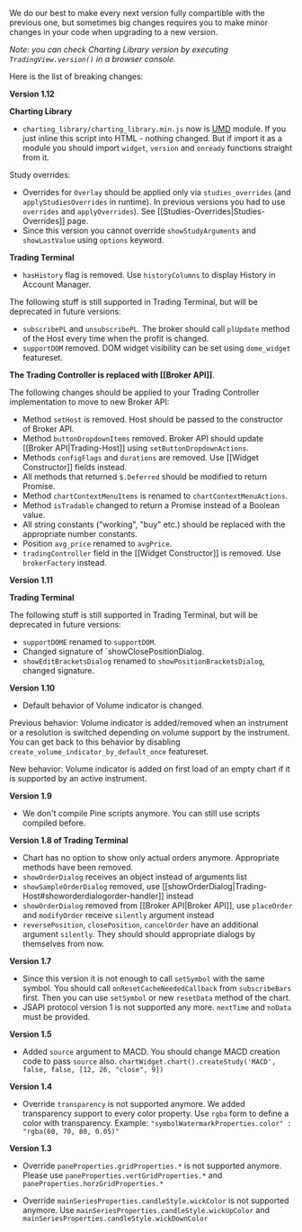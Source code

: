 We do our best to make every next version fully compartible with the previous one, but sometimes big changes requires you to make minor changes in your code when upgrading to a new version.

_Note: you can check Charting Library version by executing `TradingView.version()` in a browser console._

Here is the list of breaking changes:

**Version 1.12**

**Charting Library**

- `charting_library/charting_library.min.js` now is [UMD](https://github.com/umdjs/umd) module.
If you just inline this script into HTML - nothing changed.
But if import it as a module you should import `widget`, `version` and `onready` functions straight from it.

Study overrides:
- Overrides for `Overlay` should be applied only via `studies_overrides` (and `applyStudiesOverrides` in runtime). In previous versions you had to use `overrides` and `applyOverrides`). See [[Studies-Overrides|Studies-Overrides]] page.
- Since this version you cannot override `showStudyArguments` and `showLastValue` using `options` keyword.

**Trading Terminal**

- `hasHistory` flag is removed. Use `historyColumns` to display History in Account Manager.

The following stuff is still supported in Trading Terminal, but will be deprecated in future versions:
- `subscribePL` and `unsubscribePL`. The broker should call `plUpdate` method of the Host every time when the profit is changed.
- `supportDOM` removed. DOM widget visibility can be set using `dome_widget` featureset.

**The Trading Controller is replaced with [[Broker API]]**.

The following changes should be applied to your Trading Controller implementation to move to new Broker API:
- Method `setHost` is removed. Host should be passed to the constructor of Broker API.
- Method `buttonDropdownItems` removed. Broker API should update [[Broker API|Trading-Host]] using `setButtonDropdownActions`.
- Methods `configFlags` and `durations` are removed. Use [[Widget Constructor]] fields instead.
- All methods that returned `$.Deferred` should be modified to return Promise.
- Method `chartContextMenuItems` is renamed to `chartContextMenuActions`.
- Method `isTradable` changed to return a Promise instead of a Boolean value.
- All string constants ("working", "buy" etc.) should be replaced with the appropriate number constants.
- Position `avg_price` renamed to `avgPrice`.
- `tradingController` field in the [[Widget Constructor]] is removed. Use `brokerFactory` instead.

**Version 1.11**

**Trading Terminal**

The following stuff is still supported in Trading Terminal, but will be deprecated in future versions:
- `supportDOME` renamed to `supportDOM`.
- Changed signature of `showClosePositionDialog.
- `showEditBracketsDialog` renamed to `showPositionBracketsDialog`, changed signature.

**Version 1.10**
- Default behavior of Volume indicator is changed.

Previous behavior: Volume indicator is added/removed when an instrument or a resolution is switched depending on volume support by the instrument. You can get back to this behavior by disabling `create_volume_indicator_by_default_once` featureset.

New behavior: Volume indicator is added on first load of an empty chart if it is supported by an active instrument.

**Version 1.9**
- We don't compile Pine scripts anymore. You can still use scripts compiled before.

**Version 1.8 of Trading Terminal**
-  Chart has no option to show only actual orders anymore. Appropriate methods have been removed.
- `showOrderDialog` receives an object instead of arguments list
- `showSampleOrderDialog` removed, use [[showOrderDialog|Trading-Host#showorderdialogorder-handler]] instead
- `showOrderDialog` removed from [[Broker API|Broker API]], use `placeOrder` and `modifyOrder` receive `silently` argument instead
- `reversePosition`, `closePosition`, `cancelOrder` have an additional argument `silently`. They should should appropriate dialogs by themselves from now.

**Version 1.7**

- Since this version it is not enough to call `setSymbol` with the same symbol. You should call `onResetCacheNeededCallback` from `subscribeBars` first. Then you can use `setSymbol` or new `resetData` method of the chart.
- JSAPI protocol version 1 is not supported any more. `nextTime` and `noData` must be provided.

**Version 1.5**

* Added `source` argument to MACD. You should change MACD creation code to pass `source` also.
`chartWidget.chart().createStudy('MACD', false, false, [12, 26, "close", 9])`

**Version 1.4**

* Override `transparency` is not supported anymore. We added transparency support to every color property. Use `rgba` form to define a color with transparency. Example: 
`"symbolWatermarkProperties.color" : "rgba(60, 70, 80, 0.05)"`

**Version 1.3**

* Override `paneProperties.gridProperties.*` is not supported anymore. 
Please use `paneProperties.vertGridProperties.*` and `paneProperties.horzGridProperties.*`

* Override `mainSeriesProperties.candleStyle.wickColor` is not supported anymore.
Use `mainSeriesProperties.candleStyle.wickUpColor` and `mainSeriesProperties.candleStyle.wickDownColor`
